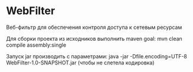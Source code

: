 # WebFilter
Веб-фильтр для обеспечения контроля доступа к сетевым ресурсам

Для сборки проекта из исходников выполнить maven goal: mvn clean compile assembly:single

Запуск jar производить с параметрами: java -jar -Dfile.encoding=UTF-8 WebFilter-1.0-SNAPSHOT.jar (чтобы не слетела кодировка)
